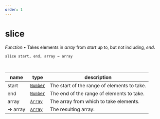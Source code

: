 ```yaml
---
order: 1
---
```

# slice

_Function_ &bull; Takes elements in _array_ from _start_ up to, but not including, _end_.

<pre><code>slice start, end, array &rarr; array</code></pre>
<br>

| name | type | description |
|------|------|-------------|
|start|[`Number`][Number]|The start of the range of elements to take.|
|end|[`Number`][Number]|The end of the range of elements to take.|
|array|[`Array`][Array]|The array from which to take elements.|
|&rarr; array|[`Array`][Array]|The resulting array.|




[Number]: https://developer.mozilla.org/en-US/docs/Web/JavaScript/Reference/Global_Objects/Number
[Array]: https://developer.mozilla.org/en-US/docs/Web/JavaScript/Reference/Global_Objects/Array
